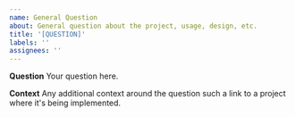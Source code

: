 ```yaml
---
name: General Question
about: General question about the project, usage, design, etc.
title: '[QUESTION]'
labels: ''
assignees: ''
---
```


**Question**
Your question here.

**Context**
Any additional context around the question such a link to a project where it's being implemented.
